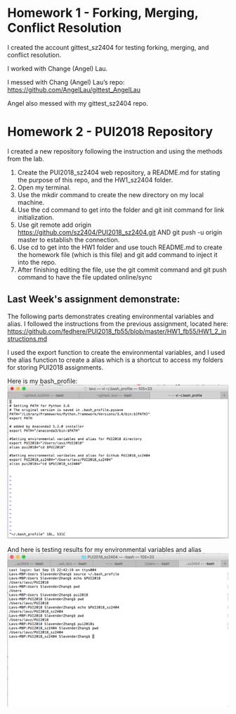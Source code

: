 # Homework 1 - Forking, Merging, Conflict Resolution
I created the account gittest_sz2404 for testing forking, merging, and conflict resolution. 

I worked with Change (Angel) Lau. 

I messed with Chang (Angel) Lau’s repo: https://github.com/AngelLau/gittest_AngelLau

Angel also messed with my gittest_sz2404 repo. 


# Homework 2 - PUI2018 Repository
I created a new repository following the instruction and using the methods from the lab.
  1. Create the PUI2018_sz2404 web repository, a README.md for stating the purpose of this repo, and the HW1_sz2404 folder.
  2. Open my terminal. 
  3. Use the mkdir command to create the new directory on my local machine. 
  4. Use the cd command to get into the folder and git init command for link initialization.
  5. Use git remote add origin https://github.com/sz2404/PUI2018_sz2404.git AND git push -u origin master to establish the connection. 
  6. Use cd to get into the HW1 folder and use touch README.md to create the homework file (which is this file) and git add command to inject it into the repo. 
  7. After finishing editing the file, use the git commit command and git push command to have the file updated online/sync


## Last Week's assignment demonstrate:

The following parts demonstrates creating environmental variables and alias.
I followed the instructions from the previous assignment, located here: 
https://github.com/fedhere/PUI2018_fb55/blob/master/HW1_fb55/HW1_2_instructions.md

I used the export function to create the environmental variables, and I used the alias function to create a alias which is a shortcut to access my folders for storing PUI2018 assignments.

Here is my bash_profile:
![Screenshot](Bash_Profile.png)

And here is testing results for my environmental variables and alias
![Screenshot](Testing.png)

